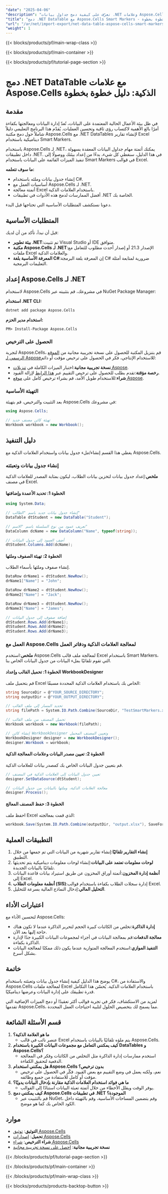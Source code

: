 ```yaml
---
"date": "2025-04-06"
"description": "تعرّف على كيفية دمج جداول بيانات .NET وعلامات Aspose.Cells الذكية لتقارير Excel الديناميكية. اتبع هذا الدليل التفصيلي لأتمتة مهام جداول البيانات بسلاسة في تطبيقات .NET."
"title": "دمج .NET DataTable مع Aspose.Cells Smart Markers - دليل خطوة بخطوة"
"url": "/ar/net/import-export/net-data-table-aspose-cells-smart-markers-integration-guide/"
"weight": 1
---
```


{{< blocks/products/pf/main-wrap-class >}}

{{< blocks/products/pf/main-container >}}

{{< blocks/products/pf/tutorial-page-section >}}


# دمج .NET DataTable مع علامات Aspose.Cells الذكية: دليل خطوة بخطوة

## مقدمة
في ظل بيئة الأعمال الحالية المعتمدة على البيانات، تُعدّ إدارة البيانات ومعالجتها بكفاءة أمرًا بالغ الأهمية لاكتساب رؤى ثاقبة وتحسين العمليات. يُقدّم هذا البرنامج التعليمي دليلاً شاملاً حول دمج مكتبة Aspose.Cells مع .NET DataTables لإنشاء تقارير Excel ديناميكية باستخدام Smart Markers.

باستخدام Aspose.Cells لـ .NET، يمكنك أتمتة مهام جداول البيانات المعقدة بسهولة داخل تطبيقات .NET. في هذا الدليل، سنغطي كل شيء، بدءًا من إعداد بيئتك ووصولًا إلى تنفيذ الميزات القائمة على البيانات باستخدام Smart Markers في قوالب Excel.

**ما سوف تتعلمه:**
- إنشاء جدول بيانات وملئه باستخدام C#.
- أساسيات العمل مع Aspose.Cells لـ .NET.
- أتمتة معالجة Excel باستخدام العلامات الذكية.
- أفضل الممارسات لدمج هذه الأدوات في تطبيقات .NET الخاصة بك.

دعونا نستكشف المتطلبات الأساسية التي تحتاجها قبل البدء.

## المتطلبات الأساسية
قبل أن نبدأ، تأكد من أن لديك:
- **بيئة تطوير .NET**:تم تثبيت Visual Studio أو IDE متوافق.
- **مكتبة Aspose.Cells لـ .NET**:الإصدار 21.3 أو إصدار أحدث مطلوب للتعامل مع ملفات Excel والعلامات الذكية.
- **المعرفة الأساسية بلغة C#**:إن المعرفة بلغة البرمجة C# ضرورية لمتابعة أمثلة التعليمات البرمجية.

## إعداد Aspose.Cells لـ .NET
لاستخدام Aspose.Cells في مشروعك، قم بتثبيته عبر NuGet Package Manager:

**استخدام .NET CLI:**
```bash
dotnet add package Aspose.Cells
```

**استخدام مدير الحزم:**
```shell
PM> Install-Package Aspose.Cells
```

### الحصول على الترخيص
لتجربة Aspose.Cells، قم بتنزيل المكتبة للحصول على نسخة تجريبية مجانية من [الموقع الرسمي لـ Aspose](https://releases.aspose.com/cells/net/)للاستخدام الإنتاجي، فكر في الحصول على ترخيص مؤقت أو دائم:
- **نسخة تجريبية مجانية**:اختبار الميزات الكاملة في [تنزيلات Aspose](https://releases.aspose.com/cells/net/).
- **رخصة مؤقتة**:تقدم بطلب للحصول على ترخيص التقييم عبر [هذا الرابط](https://purchase.aspose.com/temporary-license/) لإزالة القيود.
- **شراء**:للاستخدام طويل الأمد، قم بشراء ترخيص كامل على [موقع Aspose](https://purchase.aspose.com/buy).

### التهيئة الأساسية
بعد التثبيت والترخيص، قم بتهيئة Aspose.Cells في مشروعك:

```csharp
using Aspose.Cells;

// تهيئة كائن مصنف جديد
Workbook workbook = new Workbook();
```

## دليل التنفيذ
يغطي هذا القسم إنشاء/ملء جدول بيانات واستخدام العلامات الذكية مع Aspose.Cells.

### إنشاء جدول بيانات وتعبئته
**ملخص**:إعداد جدول بيانات لتخزين بيانات الطلاب، ليكون بمثابة المصدر للعلامات الذكية في مصنف Excel.

#### الخطوة 1: تحديد الأعمدة وإضافتها
```csharp
using System.Data;

// إنشاء جدول بيانات جديد باسم "الطالب"
DataTable dtStudent = new DataTable("Student");

// تعريف عمود من نوع السلسلة باسم "الاسم"
DataColumn dcName = new DataColumn("Name", typeof(string));

// أضف العمود إلى جدول البيانات
dtStudent.Columns.Add(dcName);
```

#### الخطوة 2: تهيئة الصفوف وملئها
إنشاء صفوف وملئها بأسماء الطلاب.

```csharp
DataRow drName1 = dtStudent.NewRow();
drName1["Name"] = "John";

DataRow drName2 = dtStudent.NewRow();
drName2["Name"] = "Jack";

DataRow drName3 = dtStudent.NewRow();
drName3["Name"] = "James";

// إضافة صفوف إلى جدول البيانات
dtStudent.Rows.Add(drName1);
dtStudent.Rows.Add(drName2);
dtStudent.Rows.Add(drName3);
```

### العمل مع Aspose.Cells لمعالجة العلامات الذكية ودفاتر العمل
**ملخص**:استخدم Aspose.Cells لمعالجة ملف قالب Excel باستخدام Smart Markers، التي تقوم تلقائيًا بملء البيانات من جدول البيانات الخاص بنا.

#### الخطوة 1: تحميل القالب وإعداد WorkbookDesigner
قم بتحميل ملف Excel الخاص بك باستخدام العلامات الذكية المحددة مسبقًا:

```csharp
string SourceDir = @"YOUR_SOURCE_DIRECTORY";
string outputDir = @"YOUR_OUTPUT_DIRECTORY";

// تحديد المسار إلى ملف القالب
string filePath = System.IO.Path.Combine(SourceDir, "TestSmartMarkers.xlsx");

// تحميل المصنف من ملف القالب
Workbook workbook = new Workbook(filePath);

// إنشاء كائن WorkbookDesigner وتعيين المصنف المحمل
WorkbookDesigner designer = new WorkbookDesigner();
designer.Workbook = workbook;
```

#### الخطوة 2: تعيين مصدر البيانات وعلامات المعالجة الذكية
قم بتعيين جدول البيانات الخاص بك كمصدر بيانات للعلامات الذكية.

```csharp
// تعيين جدول البيانات إلى العلامات الذكية في المصنف
designer.SetDataSource(dtStudent);

// معالجة العلامات الذكية، وملئها بالبيانات من جدول البيانات
designer.Process();
```

#### الخطوة 3: حفظ المصنف المعالج
احفظ ملف Excel الذي قمت بمعالجته:

```csharp
workbook.Save(System.IO.Path.Combine(outputDir, "output.xlsx"), SaveFormat.Xlsx);
```

## التطبيقات العملية
1. **إنشاء التقارير تلقائيًا**:إنشاء تقارير شهرية من البيانات التي تم جمعها من خلال التطبيق.
2. **لوحات معلومات تعتمد على البيانات**:إنشاء لوحات معلومات ديناميكية يتم تحديثها تلقائيًا بالبيانات الجديدة.
3. **أنظمة إدارة المخزون**:أتمتة أوراق المخزون عن طريق استيراد بيانات قاعدة البيانات إلى Excel.
4. **أنظمة معلومات الطلاب (SIS)**:إدارة سجلات الطلاب بكفاءة باستخدام قوالب Excel.
5. **التحليل المالي**:إدخال النماذج المالية بسرعة للتحليل.

## اعتبارات الأداء
لتحسين الأداء مع Aspose.Cells:
- **إدارة الذاكرة**:تخلص من الكائنات كبيرة الحجم لتحرير الذاكرة عندما لا تكون هناك حاجة إليها بعد الآن.
- **معالجة الدفعات**:قم بمعالجة البيانات في أجزاء لمجموعات البيانات الكبيرة جدًا لإدارة الذاكرة بكفاءة.
- **التنفيذ الموازي**:استخدم المعالجة المتوازية عندما يكون ذلك ممكنًا لمعالجة البيانات بشكل أسرع.

## خاتمة
يوضح هذا الدليل كيفية إنشاء جدول بيانات وتعبئته باستخدام C#، والاستفادة من Aspose.Cells لمعالجة ملفات Excel باستخدام العلامات الذكية. يُحسّن هذا التكامل قدرة تطبيقك على إدارة البيانات وعرضها ديناميكيًا.

لمزيد من الاستكشاف، فكر في تجربة قوالب أكثر تعقيدًا أو دمج الميزات الإضافية التي تقدمها Aspose.Cells، مما يسمح لك بتخصيص الحلول لتلبية احتياجات العمل المحددة.

## قسم الأسئلة الشائعة
1. **ما هو العلامة الذكية؟**
   - عنصر نائب في قالب Excel يتم ملؤه تلقائيًا بالبيانات باستخدام Aspose.Cells.
2. **كيف يمكنني التعامل مع مجموعات البيانات الكبيرة باستخدام DataTables و Aspose.Cells؟**
   - استخدم ممارسات إدارة الذاكرة مثل التخلص من الكائنات وفكر في المعالجة الدفعية لتحقيق الكفاءة.
3. **هل يمكنني استخدام Aspose.Cells بدون ترخيص؟**
   - نعم، ولكنه يعمل في وضع التقييم مع بعض القيود. فكّر في الحصول على ترخيص مؤقت أو كامل للاستفادة من جميع وظائفه.
4. **ما هي فوائد استخدام العلامات الذكية مقارنة بإدخال البيانات يدويًا؟**
   - يوفر الوقت ويقلل الأخطاء من خلال أتمتة تعبئة البيانات استنادًا إلى القوالب.
5. **كيف يمكنني دمج Aspose.Cells في تطبيقات .NET الموجودة؟**
   - قم بالتثبيت عبر NuGet، وقم بتضمين المساحات الأساسية، وقم بالتهيئة داخل الكود الخاص بك كما هو موضح.

## موارد
- **التوثيق**: [توثيق Aspose.Cells](https://reference.aspose.com/cells/net/)
- **تحميل**: [إصدارات Aspose.Cells](https://releases.aspose.com/cells/net/)
- **شراء الترخيص**: [شراء Aspose.Cells](https://purchase.aspose.com/buy)
- **نسخة تجريبية مجانية**: [احصل على نسخة تجريبية مجانية](https://purchase.aspose.com/temporary-license/) 


{{< /blocks/products/pf/tutorial-page-section >}}

{{< /blocks/products/pf/main-container >}}

{{< /blocks/products/pf/main-wrap-class >}}

{{< blocks/products/products-backtop-button >}}